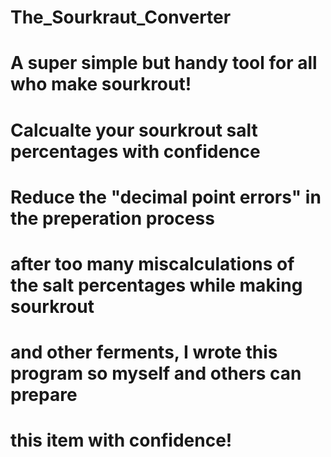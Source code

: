 # The_Sourkraut_Converter

# A super simple but handy tool for all who make sourkrout!

# Calcualte your sourkrout salt percentages with confidence

# Reduce the "decimal point errors" in the preperation process

# after too many miscalculations of the salt percentages while making sourkrout 
# and other ferments, I wrote this program so myself and others can prepare
# this item with confidence!
